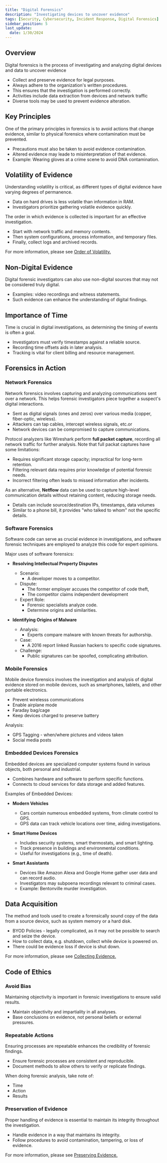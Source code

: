 ```yaml
---
title: "Digital Forensics"
description: "Investigating devices to uncover evidence"
tags: [Security, Cybersecurity, Incident Response, Digital Forensics]
sidebar_position: 5
last_update:
  date: 1/30/2024
---
```



## Overview

Digital forensics is the process of investigating and analyzing digital devices and data to uncover evidence 

- Collect and preserve evidence for legal purposes.
- Always adhere to the organization's written procedures.
- This ensures that the investigation is performed correctly.
- Activities include data extraction from devices and network traffic 
- Diverse tools may be used to prevent evidence alteration.

## Key Principles

One of the primary principles in forensics is to avoid actions that change evidence, similar to physical forensics where contamination must be prevented.

- Precautions must also be taken to avoid evidence contamination.
- Altered evidence may leade to misinterpretation of that evidence.
- Example: Wearing gloves at a crime scene to avoid DNA contamination.

## Volatility of Evidence

Understanding volatility is critical, as different types of digital evidence have varying degrees of permanence.

- Data on hard drives is less volatile than information in RAM.
- Investigators prioritize gathering volatile evidence quickly.

The order in which evidence is collected is important for an effective investigation.

- Start with network traffic and memory contents.
- Then system configurations, process information, and temporary files.
- Finally, collect logs and archived records.

For more information, please see [Order of Volatility.](/docs/007-Cybersecurity/040-Digital-Forensics/011-Collecting-Evidence.md#order-of-volatility)

## Non-Digital Evidence

Digital forensic investigators can also use non-digital sources that may not be considered truly digital.

- Examples: video recordings and witness statements.
- Such evidence can enhance the understanding of digital findings.

## Importance of Time

Time is crucial in digital investigations, as determining the timing of events is often a goal.

- Investigators must verify timestamps against a reliable source.
- Recording time offsets aids in later analysis.
- Tracking is vital for client billing and resource management.

## Forensics in Action 

### Network Forensics

Network forensics involves capturing and analyzing communications sent over a network. This helps forensic investigators piece together a suspect's digital interactions.

- Sent as digital signals (ones and zeros) over various media (copper, fiber-optic, wireless).
- Attackers can tap cables, intercept wireless signals, etc.or 
- Network devices can be compromised to capture communications.

Protocol analyzers like Wireshark perform **full packet capture**, recording all network traffic for further analysis. Note that full packat captures have some limitations:

- Requires significant storage capacity; impractical for long-term retention.
- Filtering relevant data requires prior knowledge of potential forensic needs.
- Incorrect filtering often leads to missed information after incidents.

As an alternative, **Netflow** data can be used to capture high-level communication details without retaining content, reducing storage needs.

- Details can include source/destination IPs, timestamps, data volumes
- Similar to a phone bill, it provides "who talked to whom" not the specific details.


### Software Forensics 

Software code can serve as crucial evidence in investigations, and software forensic techniques are employed to analyze this code for expert opinions.

Major uses of software forensics:

- **Resolving Intellectual Property Disputes**
  - Scenario: 
    -  A developer moves to a competitor.
  - Dispute: 
    - The former employer accuses the competitor of code theft, 
    - The competitor claims independent development
  - Expert Role:
    - Forensic specialists analyze code.
    - Determine origins and similarities.

- **Identifying Origins of Malware**
  - Analysis: 
    - Experts compare malware with known threats for authorship.
  - Case: 
    - A 2016 report linked Russian hackers to specific code signatures.
  - Challenge: 
    - Public signatures can be spoofed, complicating attribution.

### Mobile Forensics 

Mobile device forensics involves the investigation and analysis of digital evidence stored on mobile devices, such as smartphones, tablets, and other portable electronics.

- Prevent wirelesss communications 
- Enable airplane mode 
- Faraday bag/cage 
- Keep devices charged to preserve battery

Analysis:

- GPS Tagging - when/where pictures and videos taken
- Social media posts


### Embedded Devices Forensics

Embedded devices are specialized computer systems found in various objects, both personal and industrial.

- Combines hardware and software to perform specific functions.
- Connects to cloud services for data storage and added features.

Examples of Embedded Devices:

- **Modern Vehicles**
  - Cars contain numerous embedded systems, from climate control to GPS.
  - GPS data can track vehicle locations over time, aiding investigations.

- **Smart Home Devices**
  - Includes security systems, smart thermostats, and smart lighting.
  - Track presence in buildings and environmental conditions.
  - Useful for investigations (e.g., time of death).

- **Smart Assistants**
  - Devices like Amazon Alexa and Google Home gather user data and can record audio.
  - Investigators may subpoena recordings relevant to criminal cases.
  - Example: Bentonville murder investigation.



## Data Acquisition 

The method and tools used to create a forensically sound copy of the data from a source device, such as system memory or a hard disk.

- BYOD Policies - legally complicated, as it may not be possible to search and seize the device.
- How to collect data, e.g. shutdown, collect while device is powered on.
- There could be evidence loss if device is shut down.

For more information, please see [Collecting Evidence.](/docs/007-Cybersecurity/040-Digital-Forensics/011-Collecting-Evidence.md)


## Code of Ethics 

### Avoid Bias

Maintaining objectivity is important in forensic investigations to ensure valid results.

- Maintain objectivity and impartiality in all analyses.
- Base conclusions on evidence, not personal beliefs or external pressures.

### Repeatable Actions

Ensuring processes are repeatable enhances the credibility of forensic findings.

- Ensure forensic processes are consistent and reproducible.
- Document methods to allow others to verify or replicate findings.

When doing forensic analysis, take note of:

- Time 
- Action
- Results

### Preservation of Evidence

Proper handling of evidence is essential to maintain its integrity throughout the investigation.

- Handle evidence in a way that maintains its integrity.
- Follow procedures to avoid contamination, tampering, or loss of evidence.

For more information, please see [Preserving Evidence.](/docs/007-Cybersecurity/040-Digital-Forensics/012-Preserving-Evidence.md)


